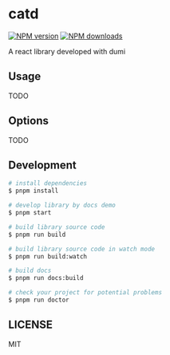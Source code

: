 # catd

[![NPM version](https://img.shields.io/npm/v/catd.svg?style=flat)](https://npmjs.org/package/catd)
[![NPM downloads](http://img.shields.io/npm/dm/catd.svg?style=flat)](https://npmjs.org/package/catd)

A react library developed with dumi

## Usage

TODO

## Options

TODO

## Development

```bash
# install dependencies
$ pnpm install

# develop library by docs demo
$ pnpm start

# build library source code
$ pnpm run build

# build library source code in watch mode
$ pnpm run build:watch

# build docs
$ pnpm run docs:build

# check your project for potential problems
$ pnpm run doctor
```

## LICENSE

MIT
